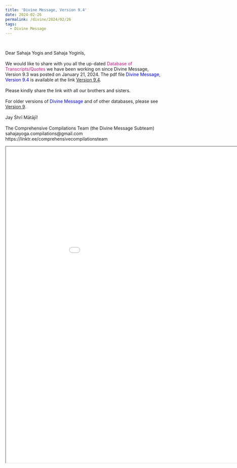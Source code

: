 ```yaml
---
title: 'Divine Message, Version 9.4'
date: 2024-02-26
permalink: /divine/2024/02/26
tags:
  - Divine Message
---
```


<br>

<p>
Dear Sahaja Yogis and Sahaja Yoginīs,<br>
<br>
We would like to share with you all the up-dated <font color="mediumvioletred">Database of Transcripts/Quotes</font> we have been working on since Divine Message, Version 9.3 was posted on January 21, 2024. The pdf file <font color="blue">Divine Message, Version 9.4</font> is available at the link <a href="https://bit.ly/Divine_Message_Version_9_4">Version 9.4</a>.<br>
<br>
Please kindly share the link with all our brothers and sisters.<br> 
<br>
For older versions of <font color="blue">Divine Message</font> and of other databases, please see <a href="https://seven-teams.github.io/divine/2023/07/30"> Version 9</a>.<br>
<br>
Jay Śhrī Mātājī!<br>
<br>
The Comprehensive Compilations Team (the Divine Message Subteam)<br>
sahajayoga.compilations@gmail.com<br>
https://linktr.ee/comprehensivecompilationsteam<br>
</p>

<iframe src="/pdf/#https://pub-0acf3a4aadfd401894e2ec0ae0b5eaf3.r2.dev/Divine%20Message%2C%20Version%209.4.pdf" width="1000px" height="1000px"></iframe>